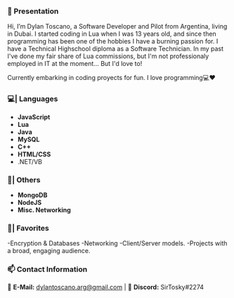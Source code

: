 ### 👋 Presentation

Hi, I’m Dylan Toscano, a Software Developer and Pilot from Argentina, living in Dubai.
I started coding in Lua when I was 13 years old, and since then programming has been one of the hobbies I have a burning passion for.
I have a Technical Highschool diploma as a Software Technician.
In my past I've done my fair share of Lua commissions, but I'm not professionaly employed in IT at the moment... But I'd love to!

Currently embarking in coding proyects for fun. I love programming💻❤️

### 💻| Languages

- **JavaScript**
- **Lua**
- **Java**
- **MySQL**
- **C++**
- **HTML/CSS**
- .NET/VB

### 🔎| Others
- **MongoDB**
- **NodeJS**
- **Misc. Networking**

### 🌟| Favorites
-Encryption & Databases
-Networking
-Client/Server models.
-Projects with a broad, engaging audience.

### 📫 Contact Information

📧 **E-Mail:**  dylantoscano.arg@gmail.com | 🎤 **Discord:** SirTosky#2274
